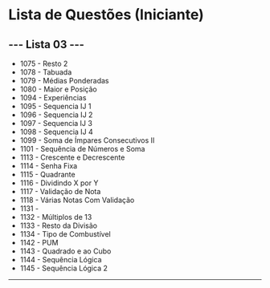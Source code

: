 
# Lista de Questões (Iniciante)

## --- Lista 03 ---

* 1075 - Resto 2
* 1078 - Tabuada
* 1079 - Médias Ponderadas
* 1080 - Maior e Posição
* 1094 - Experiências
* 1095 - Sequencia IJ 1
* 1096 - Sequencia IJ 2
* 1097 - Sequencia IJ 3
* 1098 - Sequencia IJ 4
* 1099 - Soma de Ímpares Consecutivos II
* 1101 - Sequência de Números e Soma
* 1113 - Crescente e Decrescente
* 1114 - Senha Fixa
* 1115 - Quadrante
* 1116 - Dividindo X por Y
* 1117 - Validação de Nota
* 1118 - Várias Notas Com Validação
* 1131 - 
* 1132 - Múltiplos de 13
* 1133 - Resto da Divisão
* 1134 - Tipo de Combustível
* 1142 - PUM
* 1143 - Quadrado e ao Cubo
* 1144 - Sequência Lógica
* 1145 - Sequência Lógica 2
---